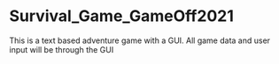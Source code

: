 # Survival_Game_GameOff2021

This is a text based adventure game with a GUI. All game data and user input will be through the GUI
